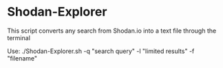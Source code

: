 # Shodan-Explorer
This script converts any search from Shodan.io into a text file through the terminal

Use: ./Shodan-Explorer.sh -q "search query" -l "limited results" -f "filename"
